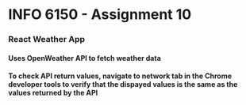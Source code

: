 # INFO 6150 - Assignment 10
### React Weather App
#### Uses OpenWeather API to fetch weather data
#### To check API return values, navigate to network tab in the Chrome developer tools to verify that the dispayed values is the same as the values returned by the API